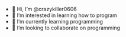 - 👋 Hi, I’m @crazykiller0606
- 👀 I’m interested in learning how to program
- 🌱 I’m currently learning programming
- 💞️ I’m looking to collaborate on programming

<!---
crazykiller0606/crazykiller0606 is a ✨ special ✨ repository because its `README.md` (this file) appears on your GitHub profile.
You can click the Preview link to take a look at your changes.
--->
